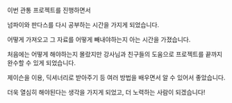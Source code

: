 이번 관통 프로젝트를 진행하면서

넘파이와 판다스를 다시 공부하는 시간을 가지게 되었습니다. 

어떻게 가져오고 그 자료를 어떻게 빼내야하는지 아는 시간을 가졌습니다.

처음에는 어떻게 해야하는지 몰랐지만 강사님과 친구들의 도움으로 프로젝트를 끝까지 완수할 수 있게 되었습니다.

제이슨을 이용, 딕셔너리로 받아주기 등 여러 방법을 배우면서 알 수 있어서 좋았습니다. 

더욱 열심히 해야된다는 생각을 가지게 되었고, 더 노력하는 사람이 되겠습니다! 
